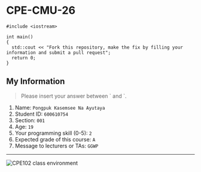 # CPE-CMU-26
>
```
#include <iostream>

int main()
{
  std::cout << "Fork this repository, make the fix by filling your information and submit a pull request";
  return 0;
}
```

## My Information
> Please insert your answer between \` and \`.

1. Name: `Pongpuk Kasemsee Na Ayutaya`
2. Student ID: `600610754`
3. Section: `001`
4. Age: `19`
5. Your programming skill (0-5): `2`
6. Expected grade of this course: `A`
7. Message to lecturers or TAs: `GGWP`

---
![CPE102 class environment](https://github.com/tmwatchanan/CPE-CMU-26/raw/master/cpe102_class_envi.jpg)
